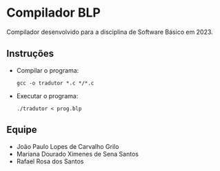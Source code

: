 # Compilador BLP

Compilador desenvolvido para a disciplina de Software Básico em 2023.

## Instruções

-   Compilar o programa:

    `gcc -o tradutor *.c */*.c`

-   Executar o programa:

    `./tradutor < prog.blp`

## Equipe

-   João Paulo Lopes de Carvalho Grilo
-   Mariana Dourado Ximenes de Sena Santos
-   Rafael Rosa dos Santos
